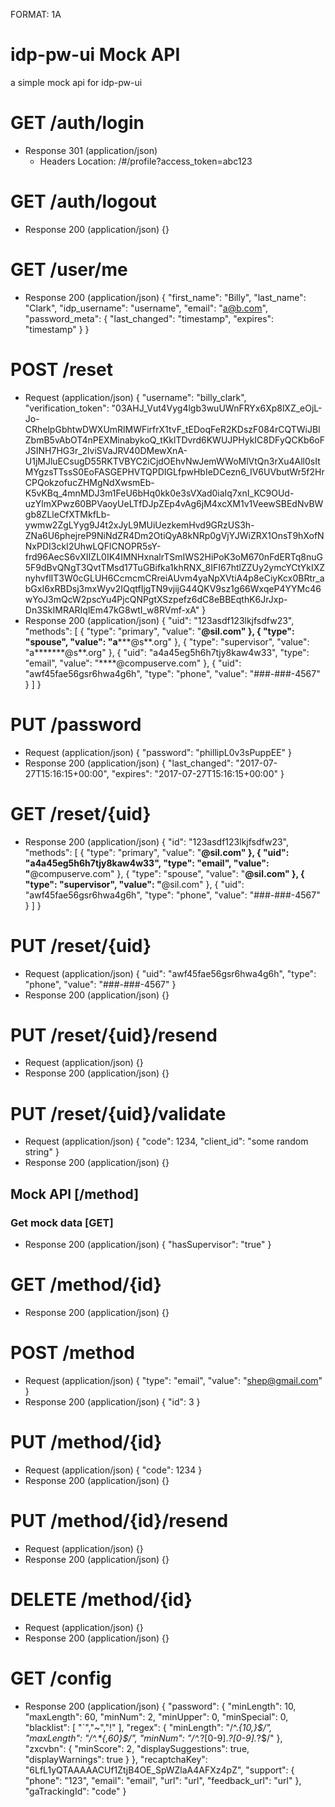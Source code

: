 FORMAT: 1A

# idp-pw-ui Mock API
a simple mock api for idp-pw-ui


# GET /auth/login
+ Response 301 (application/json)
    + Headers
        Location: /#/profile?access_token=abc123


# GET /auth/logout
+ Response 200 (application/json)
    {}


# GET /user/me
+ Response 200 (application/json)
    {
        "first_name": "Billy",
        "last_name": "Clark",
        "idp_username": "username",
        "email": "a@b.com",
        "password_meta": {
            "last_changed": "timestamp",
            "expires": "timestamp"
        }
    }


# POST /reset
+ Request (application/json)
    {
        "username": "billy_clark",
        "verification_token": "03AHJ_Vut4Vyg4lgb3wuUWnFRYx6Xp8lXZ_eOjL-Jo-CRhelpGbhtwDWXUmRlMWFirfrX1tvF_tEDoqFeR2KDszF084rCQTWiJBIZbmB5vAbOT4nPEXMinabykoQ_tKklTDvrd6KWUJPHykIC8DFyQCKb6oFJSINH7HG3r_2lviSVaJRV40DMewXnA-U1jMJluECsugD55RKTVBYC2iCjdOEhvNwJemWWoMlVtQn3rXu4All0sItMYgzsTTssS0EoFASGEPHVTQPDIGLfpwHbIeDCezn6_IV6UVbutWr5f2HrCPQokzofucZHMgNdXwsmEb-K5vKBq_4mnMDJ3m1FeU6bHq0kk0e3sVXad0iaIq7xnI_KC9OUd-uzYlmXPwz60BPVaoyUeLTfDJpZEp4vAg6jM4xcXM1v1VeewSBEdNvBWgb8ZLleCfXTMkfLb-ywmw2ZgLYyg9J4t2xJyL9MUiUezkemHvd9GRzUS3h-ZNa6U6phejreP9NiNdZR4Dm2OtiQyA8kNRp0gVjYJWiZRX1OnsT9hXofNNxPDI3ckI2UhwLQFlCNOPR5sY-frd96AecS6vXIIZL0IK4IMNHxnalrTSmIWS2HiPoK3oM670nFdERTq8nuG5F9dBvQNgT3QvtTMsd17TuGBifka1khRNX_8IFI67htlZZUy2ymcYCtYkIXZnyhvflIT3W0cGLUH6CcmcmCRreiAUvm4yaNpXVtiA4p8eCiyKcx0BRtr_abGxI6xRBDsj3mxWyv2IQqtfIjgTN9vjijG44QKV9sz1g66WxqeP4YYMc46wYoJ3mQcW2pscYu4PjcQNPgtXSzpefz6dC8eBBEqthK6JrJxp-Dn3SkIMRARIqlEm47kG8wtI_w8RVmf-xA"
    }
+ Response 200 (application/json)
    {
      "uid": "123asdf123lkjfsdfw23",
      "methods": [
          {
              "type": "primary",
              "value": "****@sil.com"
          },
          {
              "type": "spouse",
              "value": "a*******@s**.org"
          },
          {
              "type": "supervisor",
              "value": "a*******@s**.org"
          },
          {
              "uid": "a4a45eg5h6h7tjy8kaw4w33",
              "type": "email",
              "value": "****@compuserve.com"
          },
          {
              "uid": "awf45fae56gsr6hwa4g6h",
              "type": "phone",
              "value": "###-###-4567"
          }
      ]
    }


# PUT /password
+ Request (application/json)
    {
        "password": "phillipL0v3sPuppEE"
    }
+ Response 200 (application/json)
    {
        "last_changed": "2017-07-27T15:16:15+00:00",
        "expires":  "2017-07-27T15:16:15+00:00"
    }


# GET /reset/{uid}
+ Response 200 (application/json)
    {
        "id": "123asdf123lkjfsdfw23",
        "methods": [
          {
                "type": "primary",
                "value": "****@sil.com"
          },
          {
                "uid": "a4a45eg5h6h7tjy8kaw4w33",
                "type": "email",
                "value": "****@compuserve.com"
          },
          {
                "type": "spouse",
                "value": "****@sil.com"
          },
          {
                "type": "supervisor",
                "value": "****@sil.com"
          },
          {
                "uid": "awf45fae56gsr6hwa4g6h",
                "type": "phone",
                "value": "###-###-4567"
          }
        ]
    }


# PUT /reset/{uid}
+ Request (application/json)
    {
        "uid": "awf45fae56gsr6hwa4g6h",
        "type": "phone",
        "value": "###-###-4567"
    }
+ Response 200 (application/json)
    {}


# PUT /reset/{uid}/resend
+ Request (application/json)
    {}
+ Response 200 (application/json)
    {}


# PUT /reset/{uid}/validate
+ Request (application/json)
    {
        "code": 1234, 
        "client_id": "some random string"
    }
+ Response 200 (application/json)
    {}


## Mock API [/method]
### Get mock data [GET]
+ Response 200 (application/json)
    {
        "hasSupervisor": "true"
    }


# GET /method/{id}
+ Response 200 (application/json)
    {}


# POST /method
+ Request (application/json)
    {
        "type": "email",
        "value": "shep@gmail.com"
    }
+ Response 200 (application/json)
    {
        "id": 3
    }


# PUT /method/{id}
+ Request (application/json)
    {
        "code": 1234 
    }
+ Response 200 (application/json)
    {}


# PUT /method/{id}/resend
+ Request (application/json)
    {}
+ Response 200 (application/json)
    {}


# DELETE /method/{id}
+ Request (application/json)
    {}
+ Response 200 (application/json)
    {}


# GET /config
+ Response 200 (application/json)
    {
      "password": {
          "minLength": 10,
          "maxLength": 60,
          "minNum": 2,
          "minUpper": 0,
          "minSpecial": 0,
          "blacklist": [
            "`","~","!"
          ],
          "regex": {
            "minLength": "/^.*{10,}$/",
            "maxLength": "/^.*{,60}$/",
            "minNum": "/^.*?[0-9].*?[0-9].*?$/"
          },
          "zxcvbn": {
            "minScore": 2,
            "displaySuggestions": true,
            "displayWarnings": true
          }
      },
      "recaptchaKey": "6LfL1yQTAAAAACUf1ZtjB4OE_SpWZlaA4AFXz4pZ",
      "support": {
          "phone": "123",
          "email": "email",
          "url": "url",
          "feedback_url": "url"
      },
      "gaTrackingId": "code"
    }